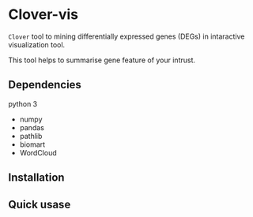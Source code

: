 # Clover-vis

`Clover` tool to mining differentially expressed genes (DEGs) in intaractive visualization tool.

This tool helps to summarise gene feature of your intrust.


## Dependencies

python 3

- numpy
- pandas
- pathlib
- biomart
- WordCloud

## Installation


## Quick usase
